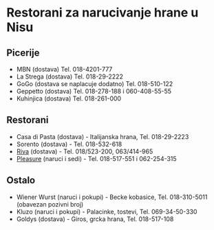Restorani za narucivanje hrane u Nisu
===========================================

Picerije
-------

* MBN (dostava) Tel. 018-4201-777
* La Strega (dostava) Tel. 018-29-2222
* GoGo (dostava se naplacuje dodatno) Tel. 018-510-122
* Geppetto (dostava) Tel. 018-278-188 i 060-408-55-55
* Kuhinjica (dostava) Tel. 018-261-000

Restorani
---------

* Casa di Pasta (dostava) - Italijanska hrana, Tel. 018-29-2223
* Sorento (dostava) - Tel. 018-532-618
* [Riva][] (dostava) - Tel. 018/523-200, 063/414-965 
* [Pleasure][] (naruci i sedi) - Tel. 018-517-551 i 062-254-315

Ostalo
-------

* Wiener Wurst (naruci i pokupi) - Becke kobasice, Tel. 018-310-5011 (obavezan pozivni broj)
* Kluzo (naruci i pokupi) - Palacinke, tostevi, Tel. 069-34-50-330
* Goldys (dostava) - Giros, grcka hrana, Tel. 018-517-108

[Riva]: http://www.riva.rs
[Pleasure]: http://www.pleasure.rs